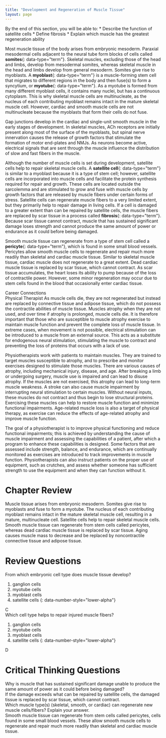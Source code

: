 ```yaml
---
title: "Development and Regeneration of Muscle Tissue"
layout: page
---
```



<div data-type="abstract" markdown="1">
By the end of this section, you will be able to:
* Describe the function of satellite cells
* Define fibrosis
* Explain which muscle has the greatest regeneration ability

</div>

Most muscle tissue of the body arises from embryonic mesoderm. Paraxial mesodermal cells adjacent to the neural tube form blocks of cells called **somites**{: data-type="term"}. Skeletal muscles, excluding those of the head and limbs, develop from mesodermal somites, whereas skeletal muscle in the head and limbs develop from general mesoderm. Somites give rise to myoblasts. A **myoblast**{: data-type="term"} is a muscle-forming stem cell that migrates to different regions in the body and then fuse(s) to form a syncytium, or **myotube**{: data-type="term"}. As a myotube is formed from many different myoblast cells, it contains many nuclei, but has a continuous cytoplasm. This is why skeletal muscle cells are multinucleate, as the nucleus of each contributing myoblast remains intact in the mature skeletal muscle cell. However, cardiac and smooth muscle cells are not multinucleate because the myoblasts that form their cells do not fuse.

Gap junctions develop in the cardiac and single-unit smooth muscle in the early stages of development. In skeletal muscles, ACh receptors are initially present along most of the surface of the myoblasts, but spinal nerve innervation causes the release of growth factors that stimulate the formation of motor end-plates and NMJs. As neurons become active, electrical signals that are sent through the muscle influence the distribution of slow and fast fibers in the muscle.

Although the number of muscle cells is set during development, satellite cells help to repair skeletal muscle cells. A **satellite cell**{: data-type="term"} is similar to a myoblast because it is a type of stem cell; however, satellite cells are incorporated into muscle cells and facilitate the protein synthesis required for repair and growth. These cells are located outside the sarcolemma and are stimulated to grow and fuse with muscle cells by growth factors that are released by muscle fibers under certain forms of stress. Satellite cells can regenerate muscle fibers to a very limited extent, but they primarily help to repair damage in living cells. If a cell is damaged to a greater extent than can be repaired by satellite cells, the muscle fibers are replaced by scar tissue in a process called **fibrosis**{: data-type="term"}. Because scar tissue cannot contract, muscle that has sustained significant damage loses strength and cannot produce the same amount of power or endurance as it could before being damaged.

Smooth muscle tissue can regenerate from a type of stem cell called a **pericyte**{: data-type="term"}, which is found in some small blood vessels. Pericytes allow smooth muscle cells to regenerate and repair much more readily than skeletal and cardiac muscle tissue. Similar to skeletal muscle tissue, cardiac muscle does not regenerate to a great extent. Dead cardiac muscle tissue is replaced by scar tissue, which cannot contract. As scar tissue accumulates, the heart loses its ability to pump because of the loss of contractile power. However, some minor regeneration may occur due to stem cells found in the blood that occasionally enter cardiac tissue.

<div data-type="note" class="anatomy career" data-label="" markdown="1">
<div data-type="title">
Career Connections
</div>
<span data-type="title">Physical Therapist</span> As muscle cells die, they are not regenerated but instead are replaced by connective tissue and adipose tissue, which do not possess the contractile abilities of muscle tissue. Muscles atrophy when they are not used, and over time if atrophy is prolonged, muscle cells die. It is therefore important that those who are susceptible to muscle atrophy exercise to maintain muscle function and prevent the complete loss of muscle tissue. In extreme cases, when movement is not possible, electrical stimulation can be introduced to a muscle from an external source. This acts as a substitute for endogenous neural stimulation, stimulating the muscle to contract and preventing the loss of proteins that occurs with a lack of use.

Physiotherapists work with patients to maintain muscles. They are trained to target muscles susceptible to atrophy, and to prescribe and monitor exercises designed to stimulate those muscles. There are various causes of atrophy, including mechanical injury, disease, and age. After breaking a limb or undergoing surgery, muscle use is impaired and can lead to disuse atrophy. If the muscles are not exercised, this atrophy can lead to long-term muscle weakness. A stroke can also cause muscle impairment by interrupting neural stimulation to certain muscles. Without neural inputs, these muscles do not contract and thus begin to lose structural proteins. Exercising these muscles can help to restore muscle function and minimize functional impairments. Age-related muscle loss is also a target of physical therapy, as exercise can reduce the effects of age-related atrophy and improve muscle function.

The goal of a physiotherapist is to improve physical functioning and reduce functional impairments; this is achieved by understanding the cause of muscle impairment and assessing the capabilities of a patient, after which a program to enhance these capabilities is designed. Some factors that are assessed include strength, balance, and endurance, which are continually monitored as exercises are introduced to track improvements in muscle function. Physiotherapists can also instruct patients on the proper use of equipment, such as crutches, and assess whether someone has sufficient strength to use the equipment and when they can function without it.

</div>

# Chapter Review

Muscle tissue arises from embryonic mesoderm. Somites give rise to myoblasts and fuse to form a myotube. The nucleus of each contributing myoblast remains intact in the mature skeletal muscle cell, resulting in a mature, multinucleate cell. Satellite cells help to repair skeletal muscle cells. Smooth muscle tissue can regenerate from stem cells called pericytes, whereas dead cardiac muscle tissue is replaced by scar tissue. Aging causes muscle mass to decrease and be replaced by noncontractile connective tissue and adipose tissue.

# Review Questions

<div data-type="exercise">
<div data-type="problem" markdown="1">
From which embryonic cell type does muscle tissue develop?

1.  ganglion cells
2.  myotube cells
3.  myoblast cells
4.  satellite cells
{: data-number-style="lower-alpha"}

</div>
<div data-type="solution" markdown="1">
C

</div>
</div>

<div data-type="exercise">
<div data-type="problem" markdown="1">
Which cell type helps to repair injured muscle fibers?

1.  ganglion cells
2.  myotube cells
3.  myoblast cells
4.  satellite cells
{: data-number-style="lower-alpha"}

</div>
<div data-type="solution" markdown="1">
D

</div>
</div>

# Critical Thinking Questions

<div data-type="exercise">
<div data-type="problem" markdown="1">
Why is muscle that has sustained significant damage unable to produce the same amount of power as it could before being damaged?

</div>
<div data-type="solution" markdown="1">
If the damage exceeds what can be repaired by satellite cells, the damaged tissue is replaced by scar tissue, which cannot contract.

</div>
</div>

<div data-type="exercise">
<div data-type="problem" markdown="1">
Which muscle type(s) (skeletal, smooth, or cardiac) can regenerate new muscle cells/fibers? Explain your answer.

</div>
<div data-type="solution" markdown="1">
Smooth muscle tissue can regenerate from stem cells called pericytes, cells found in some small blood vessels. These allow smooth muscle cells to regenerate and repair much more readily than skeletal and cardiac muscle tissue.

</div>
</div>

